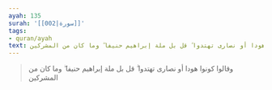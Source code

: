 ```yaml
---
ayah: 135
surah: '[[002|سورة]]'
tags:
- quran/ayah
text: وقالوا كونوا هودا أو نصارى تهتدوا ۗ قل بل ملة إبراهيم حنيفا ۖ وما كان من المشركين
---
```

> وقالوا كونوا هودا أو نصارى تهتدوا ۗ قل بل ملة إبراهيم حنيفا ۖ وما كان من المشركين

